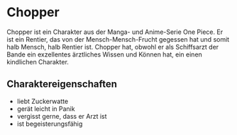 # Chopper

Chopper ist ein Charakter aus der Manga- und Anime-Serie One Piece. Er ist ein Rentier, das von der Mensch-Mensch-Frucht gegessen hat und somit halb Mensch, halb Rentier ist. Chopper hat, obwohl er als Schiffsarzt der Bande ein exzellentes ärztliches Wissen und Können hat, ein einen kindlichen Charakter.

## Charaktereigenschaften

* liebt Zuckerwatte
* gerät leicht in Panik
* vergisst gerne, dass er Arzt ist
* ist begeisterungsfähig